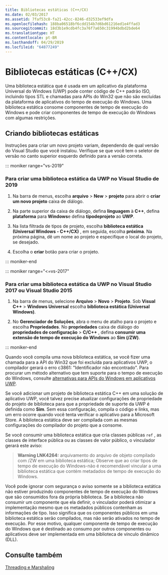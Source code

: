 ```yaml
---
title: Bibliotecas estáticas (C++/CX)
ms.date: 02/03/2017
ms.assetid: 7faf53c8-fa21-42cc-8246-d32533ef9dfa
ms.openlocfilehash: 188ba06518bf6cdd154b7d6bd61216ed1e4ffad3
ms.sourcegitcommit: 18d3b1e9cdb4fc3a76f7a650c31994bdbd2bde64
ms.translationtype: HT
ms.contentlocale: pt-BR
ms.lasthandoff: 04/29/2019
ms.locfileid: "64877249"
---
```

# <a name="static-libraries-ccx"></a>Bibliotecas estáticas (C++/CX)

Uma biblioteca estática que é usada em um aplicativo da plataforma Universal do Windows (UWP) pode conter código de C++ padrão ISO, incluindo tipos STL e chamadas para APIs do Win32 que não são excluídas da plataforma de aplicativos do tempo de execução do Windows. Uma biblioteca estática consome componentes de tempo de execução do Windows e pode criar componentes de tempo de execução do Windows com algumas restrições.

## <a name="creating-static-libraries"></a>Criando bibliotecas estáticas


Instruções para criar um novo projeto variam, dependendo de qual versão do Visual Studio que você instalou. Verifique se que você tem o seletor de versão no canto superior esquerdo definido para a versão correta.

::: moniker range="vs-2019"

### <a name="to-create-a-uwp-static-library-in-visual-studio-2019"></a>Para criar uma biblioteca estática da UWP no Visual Studio de 2019

1. Na barra de menus, escolha **arquivo** > **New** > **projeto** para abrir o **criar um novo projeto** caixa de diálogo.

1. Na parte superior da caixa de diálogo, defina **linguagem** à **C++**, defina **plataforma** para **Windows**e defina **tipodeprojeto** ao **UWP**. 

1. Na lista filtrada de tipos de projeto, escolha **biblioteca estática (Universal Windows - C++/CX)** , em seguida, escolha **próxima**. Na próxima página, dê um nome ao projeto e especifique o local do projeto, se desejado.

1. Escolha o **criar** botão para criar o projeto.

::: moniker-end

::: moniker range="<=vs-2017"

### <a name="to-create-a-uwp-static-library-in-visual-studio-2017-or-visual-studio-2015"></a>Para criar uma biblioteca estática da UWP no Visual Studio 2017 ou Visual Studio 2015

1. Na barra de menus, selecione **Arquivo** > **Novo** > **Projeto**. Sob **Visual C++** > **Windows Universal** escolha **biblioteca estática (Universal Windows)**.

1. No **Gerenciador de Soluções**, abra o menu de atalho para o projeto e escolha **Propriedades**. No **propriedades** caixa de diálogo do **propriedades de configuração** > **C/C++** , defina **consumir uma extensão de tempo de execução do Windows** ao **Sim (/ZW)**.

::: moniker-end

Quando você compila uma nova biblioteca estática, se você fizer uma chamada para a API do Win32 que foi excluída para aplicativos UWP, o compilador gerará o erro c3861: "Identificador não encontrado". Para procurar um método alternativo que tem suporte para o tempo de execução do Windows, consulte [alternativas para APIs do Windows em aplicativos UWP](/uwp/win32-and-com/alternatives-to-windows-apis-uwp).

Se você adicionar um projeto de biblioteca estática C++ em uma solução de aplicativo UWP, você talvez precise atualizar configurações de propriedade do projeto de biblioteca para que a propriedade de suporte da UWP é definida como **Sim**. Sem essa configuração, compila o código e links, mas um erro ocorre quando você tenta verificar o aplicativo para a Microsoft Store. A biblioteca estática deve ser compilada com as mesmas configurações do compilador do projeto que a consome.

Se você consumir uma biblioteca estática que cria classes públicas `ref` , as classes de interface pública ou as classes de valor público, o vinculador gerará este aviso:

> **Warning LNK4264:** arquivamento do arquivo de objeto compilado com /ZW em uma biblioteca estática; Observe que ao criar tipos de tempo de execução do Windows-não é recomendável vincular a uma biblioteca estática que contém metadados de tempo de execução do Windows.

Você pode ignorar com segurança o aviso somente se a biblioteca estática não estiver produzindo componentes de tempo de execução do Windows que são consumidos fora da própria biblioteca. Se a biblioteca não consumir um componente que ela definir, o vinculador poderá otimizar a implementação mesmo que os metadados públicos contenham as informações de tipo. Isso significa que os componentes públicos em uma biblioteca estática serão compilados, mas não serão ativados no tempo de execução. Por esse motivo, qualquer componente de tempo de execução do Windows que é destinado ao consumo por outros componentes ou aplicativos deve ser implementada em uma biblioteca de vínculo dinâmico (DLL).

## <a name="see-also"></a>Consulte também

[Threading e Marshaling](../cppcx/threading-and-marshaling-c-cx.md)
